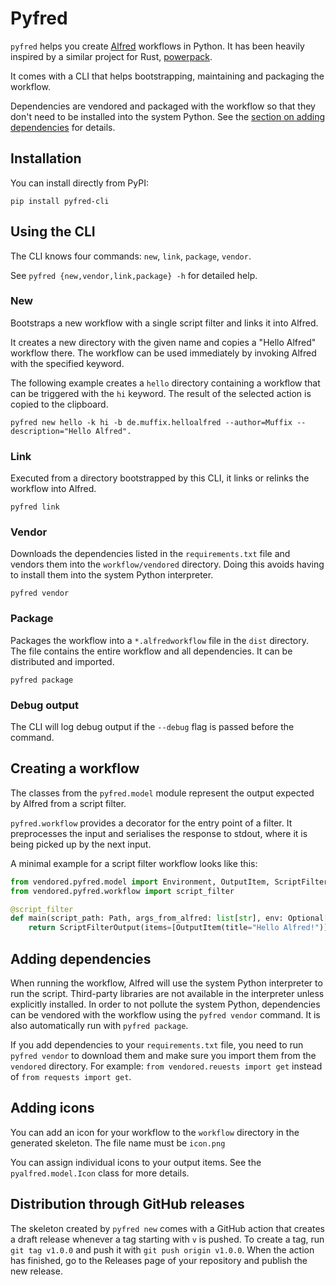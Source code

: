 # Pyfred

`pyfred` helps you create [Alfred](https://www.alfredapp.com/) workflows in Python. It has been heavily inspired by a
similar project for Rust, [powerpack](https://github.com/rossmacarthur/powerpack).

It comes with a CLI that helps bootstrapping, maintaining and packaging the workflow.

Dependencies are vendored and packaged with the workflow so that they don't need to be installed into the system Python.
See the [section on adding dependencies](#adding-dependencies) for details.

## Installation

You can install directly from PyPI:

```shell
pip install pyfred-cli
```

## Using the CLI

The CLI knows four commands: `new`, `link`, `package`, `vendor`.

See `pyfred {new,vendor,link,package} -h` for detailed help.

### New

Bootstraps a new workflow with a single script filter and links it into Alfred.

It creates a new directory with the given name and copies a "Hello Alfred" workflow there.
The workflow can be used immediately by invoking Alfred with the specified keyword.

The following example creates a `hello` directory containing a workflow that can be triggered with the `hi` keyword. The
result of the selected action is copied to the clipboard.

```shell
pyfred new hello -k hi -b de.muffix.helloalfred --author=Muffix --description="Hello Alfred".
```

### Link

Executed from a directory bootstrapped by this CLI, it links or relinks the workflow into Alfred.

```shell
pyfred link
```

### Vendor

Downloads the dependencies listed in the `requirements.txt` file and vendors them into the `workflow/vendored`
directory. Doing this avoids having to install them into the system Python interpreter.

```shell
pyfred vendor
```

### Package

Packages the workflow into a `*.alfredworkflow` file in the `dist` directory. The file contains the entire workflow and
all dependencies. It can be distributed and imported.

```shell
pyfred package
```

### Debug output

The CLI will log debug output if the `--debug` flag is passed before the command.

## Creating a workflow

The classes from the `pyfred.model` module represent the output expected by Alfred from a script filter.

`pyfred.workflow` provides a decorator for the entry point of a filter. It preprocesses the input and serialises the
response to stdout, where it is being picked up by the next input.

A minimal example for a script filter workflow looks like this:

```python
from vendored.pyfred.model import Environment, OutputItem, ScriptFilterOutput
from vendored.pyfred.workflow import script_filter

@script_filter
def main(script_path: Path, args_from_alfred: list[str], env: Optional[Environment]) -> ScriptFilterOutput:
    return ScriptFilterOutput(items=[OutputItem(title="Hello Alfred!")])
```

## Adding dependencies

When running the workflow, Alfred will use the system Python interpreter to run the script. Third-party libraries are
not available in the interpreter unless explicitly installed. In order to not pollute the system Python, dependencies
can be vendored with the workflow using the `pyfred vendor` command. It is also automatically run with `pyfred package`.

If you add dependencies to your `requirements.txt` file, you need to run `pyfred vendor` to download them and make sure
you import them from the `vendored` directory. For example: `from vendored.reuests import get` instead of
`from requests import get`.

## Adding icons

You can add an icon for your workflow to the `workflow` directory in the generated skeleton.
The file name must be `icon.png`

You can assign individual icons to your output items. See the `pyalfred.model.Icon` class for more details.

## Distribution through GitHub releases

The skeleton created by `pyfred new` comes with a GitHub action that creates a draft release whenever a tag starting
with `v` is pushed. To create a tag, run `git tag v1.0.0` and push it with `git push origin v1.0.0`. When the action
has finished, go to the Releases page of your repository and publish the new release.
